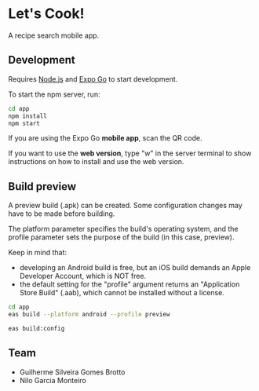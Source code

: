# Let's Cook!

A recipe search mobile app.

## Development

Requires [Node.js](https://nodejs.org/en/download) and [Expo Go](https://docs.expo.dev/get-started/installation/) to start development.

To start the npm server, run:

```bash
cd app
npm install
npm start
```

If you are using the Expo Go **mobile app**, scan the QR code.

If you want to use the **web version**, type "w" in the server terminal to show instructions on how to install and use the web version.

## Build preview

A preview build (.apk) can be created. Some configuration changes may have to be made before building.

The platform parameter specifies the build's operating system, and the profile parameter sets the purpose of the build (in this case, preview).

Keep in mind that:
 - developing an Android build is free, but an iOS build demands an Apple Developer Account, which is NOT free.
 - the default setting for the "profile" argument returns an "Application Store Build" (.aab), which cannot be installed without a license.

```bash
cd app
eas build --platform android --profile preview
```

```bash
eas build:config
```

## Team

- Guilherme Silveira Gomes Brotto
- Nilo Garcia Monteiro
